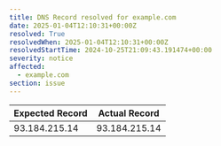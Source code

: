 ```yaml
---
title: DNS Record resolved for example.com
date: 2025-01-04T12:10:31+00:00Z
resolved: True
resolvedWhen: 2025-01-04T12:10:31+00:00Z
resolvedStartTime: 2024-10-25T21:09:43.191474+00:00
severity: notice
affected:
  - example.com
section: issue
---
```


| Expected Record  | Actual Record  |
|------------------|----------------|
| 93.184.215.14 | 93.184.215.14 |
